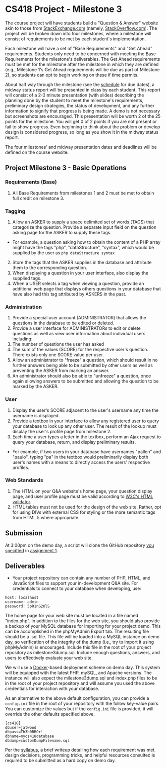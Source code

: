 # CS418 Project - Milestone 3

The course project will have students build a "Question & Answer" website akin to those from [StackExchange.com](http://StackExchange.com) (namely, [StackOverflow.com](http://StackOverflow.com)). The project will be broken down into four milestones, where a milestone will consist of requirements to be met by each student's implementation.

Each milestone will have a set of "Base Requirements" and "Get Ahead" requirements. Students only need to be concerned with meeting the Base Requirements for the milestone's deliverables. The Get Ahead requirements must be met for the milestone after the milestone in which they are defined (e.g., Milestone 1's Get Ahead requirements will be due as part of Milestone 2), so students can opt to begin working on these if time permits.

About half way through the milestone (see the [schedule](http://www.cs.odu.edu/~mkelly/semester/2015_spring/cs418/) for due dates), a midway status report will be presented in class by each student. This report will consist of a 2-3 minute presentation (with slides) describing the planning done by the student to meet the milestone's requirements, preliminary design strategies, the status of development, and any further information to signify that progress is being made. A demo is not necessary but screenshots are encouraged. This presentation will be worth 2 of the 25 points for the milestone. You will get 0 of 2 points if you are not present or fail to show progress. Even beginning to think about the problem or develop design is considered progress, so long as you show it in the midway status report.

The four milestones' and midway presentation dates and deadlines will be defined on the course website.


## Project Milestone 3 - Basic Operations

### Requirements (Base)
1. All Base Requirements from milestones 1 and 2 must be met to obtain full credit on milestone 3.

### Tagging
1. Allow an ASKER to supply a space delimited set of words (TAGS) that categorize the question. Provide a separate input field on the question asking page for the ASKER to supply these tags.
  * For example, a question asking how to obtain the content of a PHP array might have the tags "php", "dataStructure", "syntax", which would be supplied by the user as `php dataStructure syntax`
2. Store the tags that the ASKER supplies in the database and attribute them to the corresponding question.
3. When displaying a question in your user interface, also display the supplied tags.
4. When a USER selects a tag when viewing a question, provide an additional web page that displays others questions in your database that have also had this tag attributed by ASKERS in the past.

### Administration
1. Provide a special user account (ADMINISTRATOR) that allows the questions in the database to be edited or deleted.
2. Provide a user interface for ADMINISTRATORs to edit or delete questions as well as view user information about individual users including:
  1. The number of questions the user has asked
  2. The sum of the values (SCORE) for the respective user's question. There exists only one SCORE value per user.
3. Allow an administrator to "freeze" a question, which should result in no further answers being able to be submitted by other users as well as preventing the ASKER from marking an answer.
4. An administrator should also be able to "unfreeze" a question, once again allowing answers to be submitted and allowing the question to be marked by the ASKER.

### User
1. Display the user's SCORE adjacent to the user's username any time the username is displayed.
2. Provide a textbox in your interface to allow any registered user to query your database to look up any other user. The result of the lookup must display the user's profile page from milestone 2.
3. Each time a user types a letter in the textbox, perform an Ajax request to query your database, return, and display preliminary results.
  * For example, if two users in your database have usernames "pallen" and "paulo", typing "pa" in the textbox would preliminarily display both user's names with a means to directly access the users' respective profiles.

### Web Standards
1. The HTML on your Q&A website's home page, your question display page, and user profile page must be valid according to <a href="http://validator.w3.org/">W3C's HTML validator</a>.
2. HTML tables must not be used for the design of the web site. Rather, opt for using DIVs with external CSS for styling or the more semantic tags from HTML 5 where appropriate.

## Submission

At 3:00pm on the demo day, a script will clone the GitHub repository [you specified](https://github.com/machawk1/ODUCS418/tree/spring2015/users) in [assignment 1](http://www.cs.odu.edu/~mkelly/semester/2015_spring/cs418/assignments/assignment1.html).

## Deliverables

* Your project repository can contain any number of PHP, HTML, and JavaScript files to support your in-development Q&A site. For credentials to connect to your database when developing, use:

```
host: localhost
username: admin
password: 5pR1nG2OlS
```

The home page for your web site must be located in a file named "index.php".  In addition to the files for the web site, you should also provide a backup of your MySQL database for importing for your project demo. This can be accomplished in the phpMyAdmin Export tab. The resulting file should be a .sql file. This file will be loaded into a MySQL instance on demo day, so verification of the integrity of the dump (i.e., try to import it using phpMyAdmin) is encouraged. Include this file in the root of your project repository as milestone3dump.sql. Include enough questions, answers, and users to effectively evaluate your web site.

We will use a [Docker](https://www.docker.com/)-based deployment scheme on demo day. This system will be equipped with the latest PHP, mySQL, and Apache versions. The instance will also expect the milestone3dump.sql and index.php files to be in the root of your project repository and will assume you used the above credentials for interaction with your database.

As an alternative to the above default configuration, you can provide a `config.ini` file in the root of your repository with the follow key-value pairs. You can customize the values but if the `config.ini` file is provided, it will override the other defaults specified above.

```
[cs418]
dbuser=jatwood
dbpass=Th3h0RROr!
dbname=mycs418database
dbdump=customDumpFilename.sql
```

Per the [syllabus](http://www.cs.odu.edu/~mkelly/semester/2015_spring/cs418/syllabus.txt), a brief writeup detailing how each requirement was met, design decisions, programming tricks, and helpful resources consulted is required to be submitted as a hard copy on demo day.
